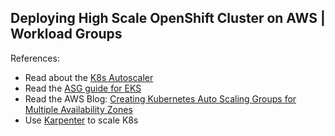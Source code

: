 ## Deploying High Scale OpenShift Cluster on AWS | Workload Groups

<!---
Goals:

- Share what is the idea of Workload Groups[1], why use it instead of
machinesets[2].

- Share a simple diagram of how the workloads can be splitted - not going specific as it will be provided each topic, but shrea the steps to do and explanations, to leave the implementation for workload on each section.

[1] Workload groups, or node groups, are group of ASGs used to run specific workloads in a k8s cluster when specifying the Node selector.
[2] ToDo check if machineset will not support the following benefits of ASG: multiple instance types/sizes (m5.xlarge, m6i.large, etc), multiple purchage options (OD and SPOT)

-->

References:

- Read about the [K8s Autoscaler][k8s-autoscaler]
- Read the [ASG guide for EKS][aws-eks-asg-guide]
- Read the AWS Blog: [Creating Kubernetes Auto Scaling Groups for Multiple Availability Zones][aws-blog-k8s-asg]
- Use [Karpenter][karpenter] to scale K8s


[k8s-autoscaler]: https://github.com/kubernetes/autoscaler/tree/master/cluster-autoscaler
[aws-eks-asg-guide]: https://docs.aws.amazon.com/eks/latest/userguide/autoscaling.html
[aws-blog-k8s-asg]: https://aws.amazon.com/blogs/containers/amazon-eks-cluster-multi-zone-auto-scaling-groups/
[karpenter]: https://karpenter.sh/v0.6.1/


